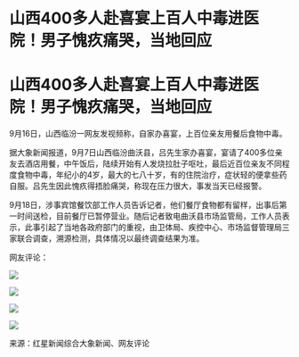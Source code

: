 # 山西400多人赴喜宴上百人中毒进医院！男子愧疚痛哭，当地回应

# 山西400多人赴喜宴上百人中毒进医院！男子愧疚痛哭，当地回应

9月16日，山西临汾一网友发视频称，自家办喜宴，上百位亲友用餐后食物中毒。

据大象新闻报道，9月7日山西临汾曲沃县，吕先生家办喜宴，宴请了400多位亲友去酒店用餐，中午饭后，陆续开始有人发烧拉肚子呕吐，最后近百位亲友不同程度食物中毒，年纪小的4岁，最大的七八十岁，有的住院治疗，症状轻的便拿些药自服。吕先生因此愧疚得捂脸痛哭，称现在压力很大，事发当天已经报警。

9月18日，涉事宾馆餐饮部工作人员告诉记者，他们餐厅食物都有留样，出事后第一时间送检，目前餐厅已暂停营业。随后记者致电曲沃县市场监管局，工作人员表示，此事引起了当地各政府部门的重视，由卫体局、疾控中心、市场监督管理局三家联合调查，溯源检测，具体情况以最终调查结果为准。

网友评论：

![](https://inews.gtimg.com/om_bt/OXYPsxq8Kxc7E4gZLYfD7H3U5HnXMJaLk3aEbTo4fbkuMAA/1000)

![](https://inews.gtimg.com/om_bt/OJVJEp56V0kHsSbRk_el5UslydFbrZIWZcM65FXcBiSTQAA/1000)

![](https://inews.gtimg.com/om_bt/OSzNGuefcyyIzmRPmOEH6aI0I80mds372TeiB0i9FDAmMAA/1000)

![](https://inews.gtimg.com/om_bt/OuB0LoZf5QMLhZr9lGvLDbZkkds_zmO0zhRPvfIzqGCMwAA/1000)

来源：红星新闻综合大象新闻、网友评论

